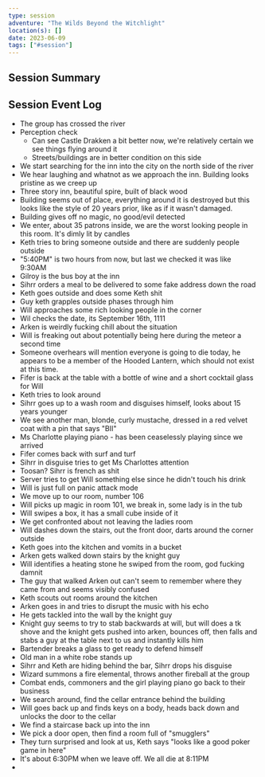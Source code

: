 ```yaml
---
type: session
adventure: "The Wilds Beyond the Witchlight"
location(s): []
date: 2023-06-09
tags: ["#session"]
---
```


## Session Summary

## Session Event Log

- The group has crossed the river
- Perception check
	- Can see Castle Drakken a bit better now, we're relatively certain we see things flying around it
	- Streets/buildings are in better condition on this side
- We start searching for the inn into the city on the north side of the river
- We hear laughing and whatnot as we approach the inn. Building looks pristine as we creep up
- Three story inn, beautiful spire, built of black wood
- Building seems out of place, everything around it is destroyed but this looks like the style of 20 years prior, like as if it wasn't damaged.
- Building gives off no magic, no good/evil detected
- We enter, about 35 patrons inside, we are the worst looking people in this room. It's dimly lit by candles
- Keth tries to bring someone outside and there are suddenly people outside
- "5:40PM" is two hours from now, but last we checked it was like 9:30AM
- Gilroy is the bus boy at the inn
- Sihrr orders a meal to be delivered to some fake address down the road
- Keth goes outside and does some Keth shit
- Guy keth grapples outside phases through him
- Will approaches some rich looking people in the corner
- Wil checks the date, its September 16th, 1111
- Arken is weirdly fucking chill about the situation
- Will is freaking out about potentially being here during the meteor a second time
- Someone overhears will mention everyone is going to die today, he appears to be a member of the Hooded Lantern, which should not exist at this time.
- Fifer is back at the table with a bottle of wine and a short cocktail glass for Will
- Keth tries to look around
- Sihrr goes up to a wash room and disguises himself, looks about 15 years younger
- We see another man, blonde, curly mustache, dressed in a red velvet coat with a pin that says "BII"
- Ms Charlotte playing piano - has been ceaselessly playing since we arrived
- Fifer comes back with surf and turf
- Sihrr in disguise tries to get Ms Charlottes attention
- Toosan? Sihrr is french as shit
- Server tries to get Will something else since he didn't touch his drink
- Will is just full on panic attack mode
- We move up to our room, number 106
- Will picks up magic in room 101, we break in, some lady is in the tub
- Will swipes a box, it has a small cube inside of it
- We get confronted about not leaving the ladies room
- Will dashes down the stairs, out the front door, darts around the corner outside
- Keth goes into the kitchen and vomits in a bucket
- Arken gets walked down stairs by the knight guy
- Will identifies a heating stone he swiped from the room, god fucking damnit
- The guy that walked Arken out can't seem to remember where they came from and seems visibly confused
- Keth scouts out rooms around the kitchen
- Arken goes in and tries to disrupt the music with his echo
- He gets tackled into the wall by the knight guy
- Knight guy seems to try to stab backwards at will, but will does a tk shove and the knight gets pushed into arken, bounces off, then falls and stabs a guy at the table next to us and instantly kills him
- Bartender breaks a glass to get ready to defend himself
- Old man in a white robe stands up
- Sihrr and Keth are hiding behind the bar, Sihrr drops his disguise
- Wizard summons a fire elemental, throws another fireball at the group
- Combat ends, commoners and the girl playing piano go back to their business
- We search around, find the cellar entrance behind the building
- Will goes back up and finds keys on a body, heads back down and unlocks the door to the cellar
- We find a staircase back up into the inn
- We pick a door open, then find a room full of "smugglers"
- They turn surprised and look at us, Keth says "looks like a good poker game in here"
- It's about 6:30PM when we leave off. We all die at 8:11PM
- 